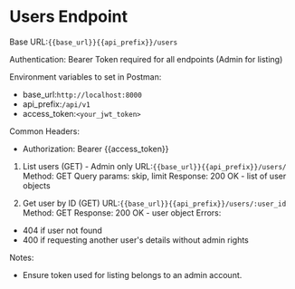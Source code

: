 # Users Endpoint

Base URL:`{{base_url}}{{api_prefix}}/users`

Authentication: Bearer Token required for all endpoints (Admin for listing)

Environment variables to set in Postman:

- base_url:`http://localhost:8000`
- api_prefix:`/api/v1`
- access_token:`<your_jwt_token>`

Common Headers:

- Authorization: Bearer {{access_token}}

1. List users (GET) - Admin only
   URL:`{{base_url}}{{api_prefix}}/users/`
   Method: GET
   Query params: skip, limit
   Response: 200 OK - list of user objects

2. Get user by ID (GET)
   URL:`{{base_url}}{{api_prefix}}/users/:user_id`
   Method: GET
   Response: 200 OK - user object
   Errors:

- 404 if user not found
- 400 if requesting another user's details without admin rights

Notes:

- Ensure token used for listing belongs to an admin account.
